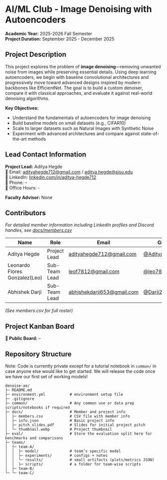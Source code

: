# AI/ML Club - Image Denoising with Autoencoders

**Academic Year:** 2025-2026 Fall Semester  
**Project Duration:** September 2025 - December 2025

## Project Description

This project explores the problem of **image denoising**—removing unwanted noise from images while preserving essential details. Using deep learning autoencoders, we begin with baseline convolutional architectures and progressively move toward advanced designs inspired by modern backbones like EfficientNet. The goal is to build a custom denoiser, compare it with classical approaches, and evaluate it against real-world denoising algorithms.

**Key Objectives:**

-   Understand the fundamentals of autoencoders for image denoising
-   Build baseline models on small datasets (e.g., CIFAR10)
-   Scale to larger datasets such as Natural Images with Synthetic Noise
-   Experiment with advanced architectures and compare against state-of-the-art methods

## Lead Contact Information

**Project Lead:** Aditya Hegde  
📧 Email: adityahegde712@gmail.com / aditya.hegde@sjsu.edu <br>
💼 LinkedIn: [linkedin.com/in/aditya-hegde712](https://www.linkedin.com/in/aditya-hegde712/)  
📱 Phone: –  
🏢 Office Hours: -

**Faculty Advisor:** None

## Contributors

_For detailed member information including LinkedIn profiles and Discord handles, see [docs/members.csv](docs/members.csv)_

| Name                          | Role          | Email                      | GitHub                                               |
| ----------------------------- | ------------- | -------------------------- | ---------------------------------------------------- |
| Aditya Hegde                  | Project Lead  | adityahegde712@gmail.com   | [@AdityaHegde712](https://github.com/AdityaHegde712) |
| Leonardo Flores Gonzalez(Leo) | Sub-Team Lead | leof7812@gmail.com         | [@leo7812](https://github.com/leo7812)               |
| Abhishek Darji                | Sub-Team Lead | abhishekdarji653@gmail.com | [@Darji23](https://github.com/Darji23)               |

_(See members.csv for full roster)_

## Project Kanban Board

**🔗 Public Board:** –

## Repository Structure

Note: Code is currently private except for a tutorial notebook in `common/` in case anyone else would like to get started. We will release the code once we have our first set of working models!

```
denoise-ae/
├─ README.md
├─ environment.yml           # environment setup file
├─ .gitignore
├─ common/                   # Any common use or data prep scripts/notebooks if required
├─ docs/                     # Member and project info
│  ├─ members.csv            # CSV file with member info
│  ├─ info.json              # Basic project info
│  ├─ pitch_slides.pdf       # Slides for initial project pitch
│  └─ thumbnail.webp         # Project thumbnail
├─ eval/                     # Store the evaluation split here for benchmarks and comparisons
├─ teams/
│  ├─ team-A/
│  │  ├─ model/              # team’s specific model
│  │  ├─ experiments/        # configs + notes
│  │  └─ results/            # small artifacts (plots/metrics JSON)
│  │  ├─ scripts/            # a folder for team-wise scripts
│  ├─ team-B/
└─ └─ team-C/
```

